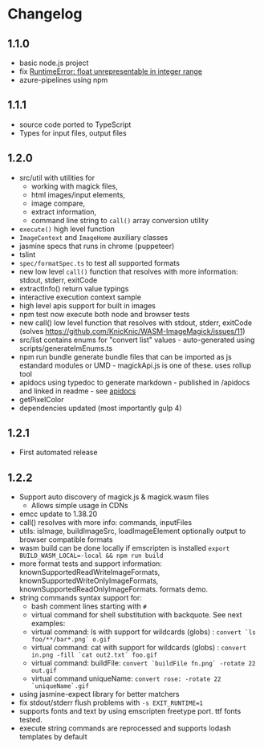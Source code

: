 # Changelog

## 1.1.0

 * basic node.js project
 * fix [RuntimeError: float unrepresentable in integer range](https://github.com/KnicKnic/WASM-ImageMagick/issues/12)
 * azure-pipelines using npm 

## 1.1.1

 * source code ported to TypeScript
 * Types for input files, output files

## 1.2.0

 * src/util with utilities for 
   * working with magick files, 
   * html images/input elements, 
   * image compare, 
   * extract information, 
   * command line string to `call()` array conversion utility
 * `execute()` high level function
 * `ImageContext` and `ImageHome` auxiliary classes
 * jasmine specs that runs in chrome (puppeteer)
 * tslint
 * `spec/formatSpec.ts` to test all supported formats 
 * new low level `call()` function that resolves with more information: stdout, stderr, exitCode
 * extractInfo() return value  typings 
 * interactive execution context sample
 * high level apis support for built in images
 * npm test now execute both node and browser tests
 * new call() low level function that resolves with stdout, stderr, exitCode (solves https://github.com/KnicKnic/WASM-ImageMagick/issues/11)
 * src/list contains  enums for "convert list" values - auto-generated using scripts/generateImEnums.ts
 * npm run bundle generate bundle files that can be imported as js estandard modules or UMD - magickApi.js is one of these. uses rollup tool
 * apidocs using typedoc to generate markdown - published in /apidocs and linked in readme - see [apidocs](https://github.com/KnicKnic/WASM-ImageMagick/tree/sample-sinteractive-/apidocs)
 * getPixelColor
 * dependencies updated (most importantly gulp 4)

 
## 1.2.1

 * First automated release

## 1.2.2
 * Support auto discovery of magick.js & magick.wasm files
   * Allows simple usage in CDNs
 * emcc update to 1.38.20
 * call() resolves with more info: commands, inputFiles
 * utils: isImage, buildImageSrc, loadImageElement optionally output to browser compatible formats
 * wasm build can be done locally if emscripten is installed ```export BUILD_WASM_LOCAL=-local && npm run build```
 * more format tests and support information: knownSupportedReadWriteImageFormats, knownSupportedWriteOnlyImageFormats, knownSupportedReadOnlyImageFormats. formats demo. 
 * string commands syntax support for:
   * bash comment lines starting with `#`
   * virtual command for shell substitution with backquote. See next examples:
   * virtual command: ls with support for wildcards (globs) : ``convert `ls foo/**/bar*.png` o.gif``
   * virtual command: cat with support for wildcards (globs) : ``convert in.png -fill `cat out2.txt` foo.gif``
   * virtual command: buildFile: ``convert `buildFile fn.png` -rotate 22 out.gif``
   * virtual command uniqueName: ``convert rose: -rotate 22 `uniqueName`.gif``
 * using jasmine-expect library for better matchers
 * fix stdout/stderr flush problems with `-s EXIT_RUNTIME=1`
 * supports fonts and text by using emscripten freetype port. ttf fonts tested. 
 * execute string commands are reprocessed and supports lodash templates by default
